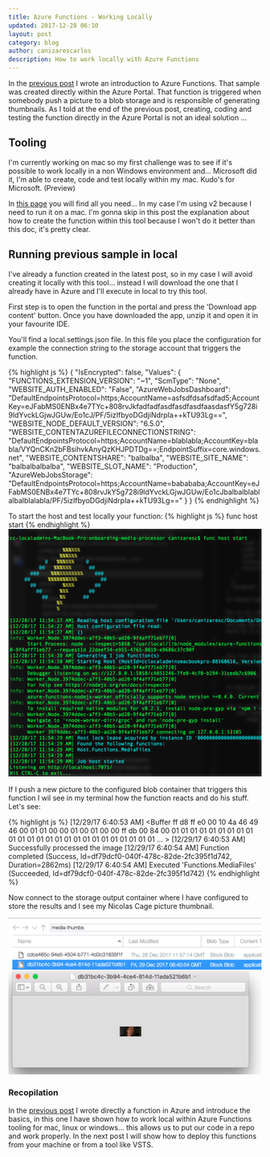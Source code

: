 ```yaml
---
title: Azure Functions - Working Locally
updated: 2017-12-28 06:10
layout: post
category: blog
author: canizarescarlos
description: How to work locally with Azure Functions
---
```


In the [previous post](https://ccanizares.github.io/KeepCoding/azure-functions-thumbnail-media/) I wrote an introduction to Azure Functions. That sample was created directly within the Azure Portal. That function is triggered when somebody push a picture to a blob storage and is responsible of generating thumbnails. As I told at the end of the previous post, creating, coding and testing the function directly in the Azure Portal is not an ideal solution ...

## Tooling

I'm currently working on mac so my first challenge was to see if it's possible to work locally in a non Windows environment and... Microsoft did it, I'm able to create, code and test locally within my mac. Kudo's for Microsoft. (Preview)

In [this page](https://docs.microsoft.com/es-es/azure/azure-functions/functions-run-local) you will find all you need... In my case I'm using v2 because I need to run it on a mac. I'm gonna skip in this post the explanation about how to create the function within this tool because I won't do it better than this doc, it's pretty clear. 

## Running previous sample in local

I've already a function created in the latest post, so in my case I will avoid creating it locally with this tool... instead I will download the one that I already have in Azure and I'll execute in local to try this tool. 

First step is to open the function in the portal and press the 'Download app content' button. Once you have downloaded the app, unzip it and open it in your favourite IDE.

You'll find a local.settings.json file. In this file you place the configuration for example the connection string to the storage account that triggers the function. 

{% highlight js %}
{
  "IsEncrypted": false,
  "Values": {
    "FUNCTIONS_EXTENSION_VERSION": "~1",
    "ScmType": "None",
    "WEBSITE_AUTH_ENABLED": "False",
    "AzureWebJobsDashboard": "DefaultEndpointsProtocol=https;AccountName=asfsdfdsafsdfad5;AccountKey=eJFabMS0ENBx4e7TYc+808rvJkfadfadfasdfasdfasdfaasdasfY5g728i9ldYvckLGjwJGUw/Eo1cJ/PF/5izIfbyoDGdjiNdrpIa++kTU93Lg==",
    "WEBSITE_NODE_DEFAULT_VERSION": "6.5.0",
    "WEBSITE_CONTENTAZUREFILECONNECTIONSTRING": "DefaultEndpointsProtocol=https;AccountName=blablabla;AccountKey=blabla/VYQnCKn2bFBsihvkAnyQzKHJPDTDg==;EndpointSuffix=core.windows.net",
    "WEBSITE_CONTENTSHARE": "balbalba",
    "WEBSITE_SITE_NAME": "balbalbalbalba",
    "WEBSITE_SLOT_NAME": "Production",
    "AzureWebJobsStorage": "DefaultEndpointsProtocol=https;AccountName=babababa;AccountKey=eJFabMS0ENBx4e7TYc+808rvJkY5g728i9ldYvckLGjwJGUw/Eo1cJbalbalblablalbalblalabla/PF/5izIfbyoDGdjiNdrpIa++kTU93Lg=="
  }
}
{% endhighlight %}

To start the host and test locally your function:
{% highlight js %}
func host start
{% endhighlight %}
<img src='../assets/images/azure-functions-working-locally.png' />

If I push a new picture to the configured blob container that triggers this function I wil see in my terminal how the function reacts and do his stuff. Let's see:

{% highlight js %}
[12/29/17 6:40:53 AM] <Buffer ff d8 ff e0 00 10 4a 46 49 46 00 01 01 00 00 01 00 01 00 00 ff db 00 84 00 01 01 01 01 01 01 01 01 01 01 01 01 01 01 01 01 01 01 01 01 01 01 01 01 01 ... >
[12/29/17 6:40:53 AM] Successfully processed the image
[12/29/17 6:40:54 AM] Function completed (Success, Id=df79dcf0-040f-478c-82de-2fc395f1d742, Duration=2862ms)
[12/29/17 6:40:54 AM] Executed 'Functions.MediaFiles' (Succeeded, Id=df79dcf0-040f-478c-82de-2fc395f1d742)
{% endhighlight %}

Now connect to the storage output container where I have configured to store the results and I see my Nicolas Cage picture thumbnail. 

<img src='../assets/images/azure-functions-locally-cage.png' />

### Recopilation

In the [previous post](https://ccanizares.github.io/KeepCoding/azure-functions-thumbnail-media/) I wrote directly a function in Azure and introduce the basics, in this one I have shown how to work local within Azure Functions tooling for mac, linux or windows... this allows us to put our code in a repo and work properly. In the next post I will show how to deploy this functions from your machine or from a tool like VSTS.